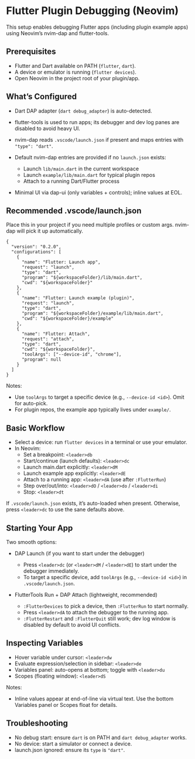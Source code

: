 # Flutter Plugin Debugging (Neovim)

This setup enables debugging Flutter apps (including plugin example apps) using Neovim’s nvim-dap and flutter-tools.

## Prerequisites

- Flutter and Dart available on PATH (`flutter`, `dart`).
- A device or emulator is running (`flutter devices`).
- Open Neovim in the project root of your plugin/app.

## What’s Configured

- Dart DAP adapter (`dart debug_adapter`) is auto-detected.
- flutter-tools is used to run apps; its debugger and dev log panes are disabled to avoid heavy UI.
- nvim-dap reads `.vscode/launch.json` if present and maps entries with `"type": "dart"`.
- Default nvim-dap entries are provided if no `launch.json` exists:
  - Launch `lib/main.dart` in the current workspace
  - Launch `example/lib/main.dart` for typical plugin repos
  - Attach to a running Dart/Flutter process

- Minimal UI via dap-ui (only variables + controls); inline values at EOL.

## Recommended .vscode/launch.json

Place this in your project if you need multiple profiles or custom args. nvim-dap will pick it up automatically.

```
{
  "version": "0.2.0",
  "configurations": [
    {
      "name": "Flutter: Launch app",
      "request": "launch",
      "type": "dart",
      "program": "${workspaceFolder}/lib/main.dart",
      "cwd": "${workspaceFolder}"
    },
    {
      "name": "Flutter: Launch example (plugin)",
      "request": "launch",
      "type": "dart",
      "program": "${workspaceFolder}/example/lib/main.dart",
      "cwd": "${workspaceFolder}/example"
    },
    {
      "name": "Flutter: Attach",
      "request": "attach",
      "type": "dart",
      "cwd": "${workspaceFolder}",
      "toolArgs": ["--device-id", "chrome"],
      "program": null
    }
  ]
}
```

Notes:
- Use `toolArgs` to target a specific device (e.g., `--device-id <id>`). Omit for auto-pick.
- For plugin repos, the example app typically lives under `example/`.

## Basic Workflow

- Select a device: run `flutter devices` in a terminal or use your emulator.
- In Neovim:
  - Set a breakpoint: `<leader>db`
  - Start/continue (launch defaults): `<leader>dc`
  - Launch main.dart explicitly: `<leader>dM`
  - Launch example app explicitly: `<leader>dE`
  - Attach to a running app: `<leader>dA` (use after `:FlutterRun`)
  - Step over/out/into: `<leader>dO` / `<leader>do` / `<leader>di`
  - Stop: `<leader>dt`

If `.vscode/launch.json` exists, it’s auto-loaded when present. Otherwise, press `<leader>dc` to use the sane defaults above.

## Starting Your App

Two smooth options:

- DAP Launch (if you want to start under the debugger)
  - Press `<leader>dc` (or `<leader>dM` / `<leader>dE`) to start under the debugger immediately.
  - To target a specific device, add `toolArgs` (e.g., `--device-id <id>`) in `.vscode/launch.json`.

- FlutterTools Run + DAP Attach (lightweight, recommended)
  - `:FlutterDevices` to pick a device, then `:FlutterRun` to start normally.
  - Press `<leader>dA` to attach the debugger to the running app.
  - `:FlutterRestart` and `:FlutterQuit` still work; dev log window is disabled by default to avoid UI conflicts.

## Inspecting Variables

- Hover variable under cursor: `<leader>dw`
- Evaluate expression/selection in sidebar: `<leader>de`
- Variables panel: auto-opens at bottom; toggle with `<leader>du`
- Scopes (floating window): `<leader>dS`

Notes:
- Inline values appear at end-of-line via virtual text. Use the bottom Variables panel or Scopes float for details.


## Troubleshooting

- No debug start: ensure `dart` is on PATH and `dart debug_adapter` works.
- No device: start a simulator or connect a device.
- launch.json ignored: ensure its `type` is `"dart"`.

